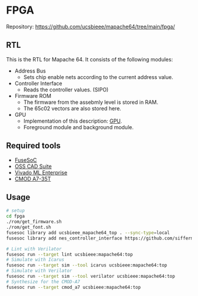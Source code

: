 
<!-- fpga/README.md -->

# FPGA

Repository: <https://github.com/ucsbieee/mapache64/tree/main/fpga/>

## RTL

This is the RTL for Mapache 64. It consists of the following modules:

* Address Bus
  * Sets chip enable nets according to the current address value.
* Controller Interface
  * Reads the controller values. (SIPO)
* Firmware ROM
  * The firmware from the assebmly level is stored in RAM.
  * The 65c02 vectors are also stored here.
* GPU
  * Implementation of this description: [GPU](https://mapache64.ucsbieee.org/guides/gpu/).
  * Foreground module and background module.

## Required tools

* [FuseSoC](https://github.com/olofk/fusesoc)
* [OSS CAD Suite](https://github.com/YosysHQ/oss-cad-suite-build)
* [Vivado ML Enterprise](https://www.xilinx.com/products/design-tools/vivado.html)
* [CMOD A7-35T](https://store.digilentinc.com/cmod-a7-breadboardable-artix-7-fpga-module/)

## Usage

```bash
# setup
cd fpga
./rom/get_firmware.sh
./rom/get_font.sh
fusesoc library add ucsbieee_mapache64_top . --sync-type=local
fusesoc library add nes_controller_interface https://github.com/sifferman/nes_controller_interface --sync-type=git

# Lint with Verilator
fusesoc run --target lint ucsbieee:mapache64:top
# Simulate with Icarus
fusesoc run --target sim --tool icarus ucsbieee:mapache64:top
# Simulate with Verilator
fusesoc run --target sim --tool verilator ucsbieee:mapache64:top
# Synthesize for the CMOD-A7
fusesoc run --target cmod_a7 ucsbieee:mapache64:top
```

